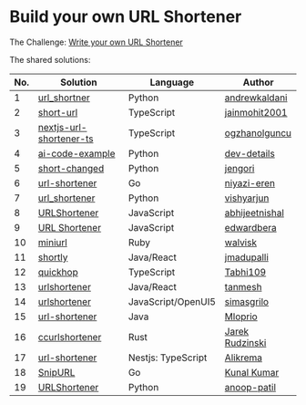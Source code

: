 # Build your own URL Shortener

The Challenge: [Write your own URL Shortener](https://codingchallenges.fyi/challenges/challenge-url-shortener)

The shared solutions:

| No. | Solution | Language | Author |
|----|----------|----------|--------|
| 1 | [url_shortner](https://github.com/andrewkaldani/url_shortner) | Python | [andrewkaldani](https://github.com/andrewkaldani) |
| 2 | [short-url](https://github.com/jainmohit2001/short-url) | TypeScript | [jainmohit2001](https://github.com/jainmohit2001) |
| 3 | [nextjs-url-shortener-ts](https://github.com/ogzhanolguncu/nextjs-url-shortener-ts) | TypeScript | [ogzhanolguncu](https://github.com/ogzhanolguncu) |
| 4 | [ai-code-example](https://github.com/dev-details/ai-code-example) | Python | [dev-details](https://github.com/dev-details) |
| 5 | [short-changed](https://github.com/jengori/short-changed) | Python | [jengori](https://github.com/jengori) |
| 6 | [url-shortener](https://github.com/niyazi-eren/url-shortener) | Go | [niyazi-eren](https://github.com/niyazi-eren/url-shortener) |
| 7 | [url_shortener](https://github.com/vishyarjun/url_shortener) | Python | [vishyarjun](https://github.com/vishyarjun) |
| 8 | [URLShortener](https://github.com/abhijeetnishal/URLShortener) | JavaScript | [abhijeetnishal](https://github.com/abhijeetnishal) |
| 9 | [URL Shortener](https://github.com/edwardbera/Url-Shortener) | JavaScript | [edwardbera](https://github.com/edwardbera) |
| 10 | [miniurl](https://github.com/walvisk/miniurl) | Ruby | [walvisk](https://github.com/walvisk) |
| 11 | [shortly](https://github.com/jmadupalli/shortly) | Java/React | [jmadupalli](https://github.com/jmadupalli) |
| 12 | [quickhop](https://github.com/Tabhi109/quickhop) | TypeScript | [Tabhi109](https://github.com/Tabhi109) |
| 13 | [urlshortener](https://github.com/tanmesh/urlshortener) | Java/React | [tanmesh](https://github.com/tanmesh) | 
| 14 | [urlshortener](https://github.com/simasgrilo/urlshortener) | JavaScript/OpenUI5 | [simasgrilo](https://github.com/simasgrilo) |
| 15 | [url-shortener](https://github.com/Mloprio/url-shortener) | Java | [Mloprio](https://github.com/Mloprio) |
| 16 | [ccurlshortener](https://github.com/jarekr/ccurlshortener) | Rust | [Jarek Rudzinski](https://github.com/jarekr) |
| 17 | [url-shortener](https://github.com/Alikrema/url-shortner) | Nestjs: TypeScript | [Alikrema](https://github.com/Alikrema/url-shortner) |
| 18 | [SnipURL](https://github.com/KumarVariable/go-for-url-shortner) | Go | [Kunal Kumar](https://github.com/KumarVariable/) |
| 19 | [URLShortener](https://github.com/anoop-patil/URLShortner) | Python | [anoop-patil](https://github.com/anoop-patil) |
